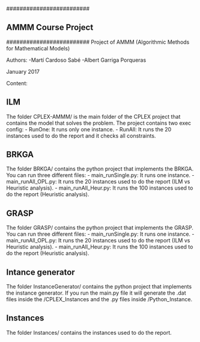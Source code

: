 #########################
## AMMM Course Project ##
#########################
Project of AMMM (Algorithmic Methods for Mathematical Models)

Authors:
    -Martí Cardoso Sabé 
    -Albert Garriga Porqueras

January 2017

Content:

## ILM ##
The folder CPLEX-AMMM/ is the main folder of the CPLEX project that contains the model that solves the problem. 
The project contains two exec config: 
    - RunOne: It runs only one instance.
    - RunAll: It runs the 20 instances used to do the report and it checks all constraints.

## BRKGA ##
The folder BRKGA/ contains the python project that implements the BRKGA. 
You can run three different files:
    - main_runSingle.py: It runs one instance.
    - main_runAll_OPL.py: It runs the 20 instances used to do the report (ILM vs Heuristic analysis).
    - main_runAll_Heur.py: It runs the 100 instances used to do the report (Heuristic analysis).

## GRASP ##
The folder GRASP/ contains the python project that implements the GRASP. 
You can run three different files:
    - main_runSingle.py: It runs one instance.
    - main_runAll_OPL.py: It runs the 20 instances used to do the report (ILM vs Heuristic analysis).
    - main_runAll_Heur.py: It runs the 100 instances used to do the report (Heuristic analysis).

## Intance generator ##
The folder InstanceGenerator/ contains the python project that implements the instance generator.
If you run the main.py file it will generate the .dat files inside the /CPLEX_Instances and the .py files inside /Python_Instance.

## Instances ##
The folder Instances/ contains the instances used to do the report.
